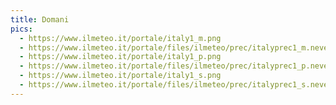 ```yaml
---
title: Domani
pics:
  - https://www.ilmeteo.it/portale/italy1_m.png
  - https://www.ilmeteo.it/portale/files/ilmeteo/prec/italyprec1_m.neve.png
  - https://www.ilmeteo.it/portale/italy1_p.png
  - https://www.ilmeteo.it/portale/files/ilmeteo/prec/italyprec1_p.neve.png
  - https://www.ilmeteo.it/portale/italy1_s.png
  - https://www.ilmeteo.it/portale/files/ilmeteo/prec/italyprec1_s.neve.png
---
```

